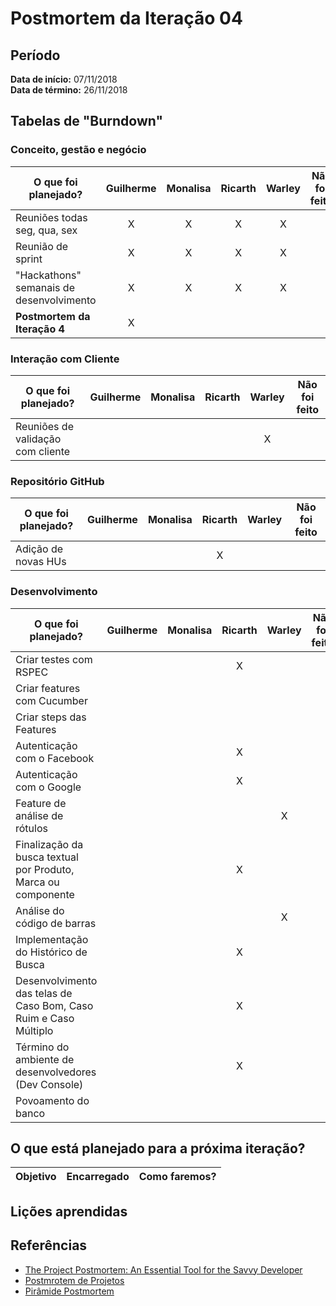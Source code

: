 # Postmortem da Iteração 04

## Período
**Data de início:** 07/11/2018  
**Data de término:** 26/11/2018

## Tabelas de "Burndown"
### Conceito, gestão e negócio
|O que foi planejado?|Guilherme|Monalisa|Ricarth|Warley|Não foi feito|
|--------------------|:-------:|:------:|:-----:|:----:|:-----------:|
|Reuniões todas seg, qua, sex|X|X|X|X||
|Reunião de sprint|X|X|X|X||
|"Hackathons" semanais de desenvolvimento|X|X|X|X||
|**Postmortem da Iteração 4**|X|||||


### Interação com Cliente
|O que foi planejado?|Guilherme|Monalisa|Ricarth|Warley|Não foi feito|
|--------------------|:-------:|:------:|:-----:|:----:|:-----------:|
|Reuniões de validação com cliente||||X||

### Repositório GitHub
|O que foi planejado?|Guilherme|Monalisa|Ricarth|Warley|Não foi feito|
|--------------------|:-------:|:------:|:-----:|:----:|:-----------:|
|Adição de novas HUs|||X|||

### Desenvolvimento
|O que foi planejado?|Guilherme|Monalisa|Ricarth|Warley|Não foi feito|
|--------------------|:-------:|:------:|:-----:|:----:|:-----------:|
|Criar testes com RSPEC|||X|||
|Criar features com Cucumber||||||
|Criar steps das Features||||||
|Autenticação com o Facebook|||X|||
|Autenticação com o Google|||X|||
|Feature de análise de rótulos||||X||
|Finalização da busca textual por Produto, Marca ou componente|||X|||
|Análise do código de barras||||X||
|Implementação do Histórico de Busca|||X|||
|Desenvolvimento das telas de Caso Bom, Caso Ruim e Caso Múltiplo|||X|||
|Término do ambiente de desenvolvedores (Dev Console)|||X|||
|Povoamento do banco||||||

## O que está planejado para a próxima iteração?
|Objetivo|Encarregado|Como faremos?|
|--------|:---------:|-------------|


## Lições aprendidas


## Referências
- [The Project Postmortem: An Essential Tool for the Savvy Developer](https://www.developer.com/design/article.php/3637441)
- [Postmrotem de Projetos](https://meiobit.com/15085/postmortem-de-projetos-aprendendo-com-os-erros/)
- [Pirâmide Postmortem](https://uvagpclass.wordpress.com/2017/12/04/piramide-post-mortem-2/)
